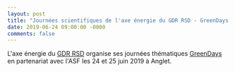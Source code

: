 ```yaml
---
layout: post
title: "Journées scientifiques de l'axe énergie du GDR RSD - GreenDays 2019"
date: 2019-06-24 09:00:00 -0000
comments: false
---
```

L'axe énergie du [GDR RSD](http://gdr-rsd.cnrs.fr) organise ses journées thématiques [GreenDays](http://perso.ens-lyon.fr/laurent.lefevre/greendaysanglet/)
en partenariat avec l'ASF les 24 et 25 juin 2019 à Anglet.
